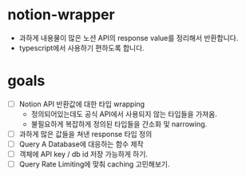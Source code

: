 # notion-wrapper

- 과하게 내용물이 많은 노션 API의 response value를 정리해서 반환합니다.
- typescript에서 사용하기 편하도록 합니다.

# goals

- [ ] Notion API 반환값에 대한 타입 wrapping
  - 정의되어있는데도 공식 API에서 사용되지 않는 타입들을 가져옴.
  - 불필요하게 복잡하게 정의된 타입들을 간소화 및 narrowing.
- [ ] 과하게 많은 값들을 쳐낸 response 타입 정의
- [ ] Query A Database에 대응하는 함수 제작
- [ ] 객체에 API key / db id 저장 가능하게 하기.
- [ ] Query Rate Limiting에 맞춰 caching 고민해보기.
